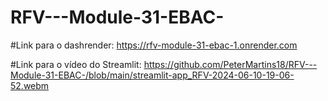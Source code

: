# RFV---Module-31-EBAC-


#Link para o dashrender:
https://rfv-module-31-ebac-1.onrender.com

#Link para o vídeo do Streamlit:
https://github.com/PeterMartins18/RFV---Module-31-EBAC-/blob/main/streamlit-app_RFV-2024-06-10-19-06-52.webm
